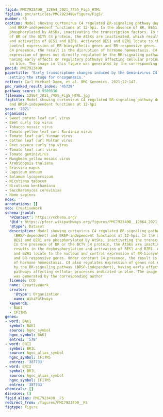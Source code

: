 ```yaml
---
figid: PMC7923490__12864_2021_7455_Fig5_HTML
figlink: pmc/articles/PMC7923490/figure/Fig5/
number: F5
caption: Model showing curtovirus C4 regulated BR-signaling pathway dependent (BRSP-dependent)
  and BRSP-independent functions at 12-hpi. In the absence of BR, BES1 and BZR1 are
  phosphorylated by AtSKs, inactivating the transcription factors. In the presence
  of BR or the BCTV C4 protein, the AtSKs are inactivated, which results in the dephosphorylation
  and activation of BES1 and BZR1. Activated BES1 and BZR1 locate to the nucleus and
  control expression of BR-biosynthetic genes and BR-responsive genes. Under constant
  C4 presence, the result is the disruption of hormone homeostasis. C4 also regulates
  expression of genes not directly regulated by the BR-signaling pathway (BRSP-independent),
  having early effects on regulatory pathways affecting cellular processes indicated
  in blue. The image in this figure was generated by the corresponding author
pmcid: PMC7923490
papertitle: 'Early transcriptome changes induced by the Geminivirus C4 oncoprotein:
  setting the stage for oncogenesis.'
reftext: Carl Michael Deom, et al. BMC Genomics. 2021;22:147.
pmc_ranked_result_index: '45729'
pathway_score: 0.9509636
filename: 12864_2021_7455_Fig5_HTML.jpg
figtitle: Model showing curtovirus C4 regulated BR-signaling pathway dependent (BRSP-dependent)
  and BRSP-independent functions at 12-hpi
year: '2021'
organisms:
- Sweet potato leaf curl virus
- Beet curly top virus
- Tobacco mosaic virus
- Tomato yellow leaf curl Sardinia virus
- Tomato leaf curl Yunnan virus
- Cotton leaf curl Multan virus
- Beet severe curly top virus
- Tomato leaf curl virus
- Tomato geminivirus
- Mungbean yellow mosaic virus
- Arabidopsis thaliana
- Brassica napus
- Capsicum annuum
- Solanum lycopersicum
- Nicotiana tabacum
- Nicotiana benthamiana
- Saccharomyces cerevisiae
- Homo sapiens
ndex: ''
annotations: []
seo: CreativeWork
schema-jsonld:
  '@context': https://schema.org/
  '@id': https://pfocr.wikipathways.org/figures/PMC7923490__12864_2021_7455_Fig5_HTML.html
  '@type': Dataset
  description: Model showing curtovirus C4 regulated BR-signaling pathway dependent
    (BRSP-dependent) and BRSP-independent functions at 12-hpi. In the absence of BR,
    BES1 and BZR1 are phosphorylated by AtSKs, inactivating the transcription factors.
    In the presence of BR or the BCTV C4 protein, the AtSKs are inactivated, which
    results in the dephosphorylation and activation of BES1 and BZR1. Activated BES1
    and BZR1 locate to the nucleus and control expression of BR-biosynthetic genes
    and BR-responsive genes. Under constant C4 presence, the result is the disruption
    of hormone homeostasis. C4 also regulates expression of genes not directly regulated
    by the BR-signaling pathway (BRSP-independent), having early effects on regulatory
    pathways affecting cellular processes indicated in blue. The image in this figure
    was generated by the corresponding author
  license: CC0
  name: CreativeWork
  creator:
    '@type': Organization
    name: WikiPathways
  keywords:
  - BAK1
  - IFITM5
genes:
- word: BAK1
  symbol: BAK1
  source: hgnc_symbol
  hgnc_symbol: BAK1
  entrez: '578'
- word: BRII
  symbol: BRIL
  source: hgnc_alias_symbol
  hgnc_symbol: IFITM5
  entrez: '387733'
- word: BRII
  symbol: BRIL
  source: hgnc_alias_symbol
  hgnc_symbol: IFITM5
  entrez: '387733'
chemicals: []
diseases: []
figid_alias: PMC7923490__F5
redirect_from: /figures/PMC7923490__F5
figtype: Figure
---
```

